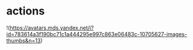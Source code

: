 # actions

!(https://avatars.mds.yandex.net/i?id=783614a3f190bc71c1a444295e997c863e06483c-10705627-images-thumbs&n=13)
